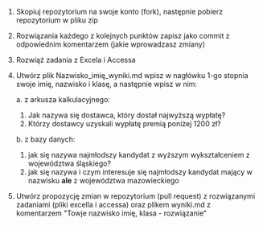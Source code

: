 
1. Skopiuj repozytorium na swoje konto (fork), następnie pobierz repozytorium w pliku zip
1. Rozwiązania każdego z kolejnych punktów zapisz jako commit z odpowiednim komentarzem (jakie wprowadzasz zmiany)
1. Rozwiąż zadania z Excela i Accessa
1. Utwórz plik Nazwisko_imię_wyniki.md wpisz w nagłówku 1-go stopnia swoje imię, nazwisko i klasę, a następnie wpisz w nim:

   a. z arkusza kalkulacyjnego:
    1. Jak nazywa się dostawca, który dostał najwyższą wypłatę?
    1. Którzy dostawcy uzyskali wypłatę premią poniżej 1200 zł? 

    b. z bazy danych:
    1. jak się nazywa najmłodszy kandydat z wyższym wykształceniem z województwa śląskiego?
    1. jak się nazywa i czym interesuje się najmłodszy kandydat mający w nazwisku **ale** z województwa mazowieckiego
    
1. Utwórz propozycję zmian w repozytorium (pull request) z rozwiązanymi zadaniami (pliki excella i accessa) oraz plikem wyniki.md z komentarzem "Towje nazwisko imię, klasa - rozwiązanie"


